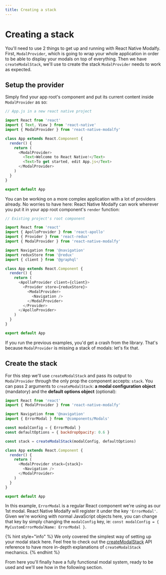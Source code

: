 ```yaml
---
title: Creating a stack
---
```


# Creating a stack

You'll need to use 2 things to get up and running with React Native Modalfy. First, `ModalProvider`, which is going to wrap your whole application in order to be able to display your modals on top of everything. Then we have `createModalStack`, we'll use to create the stack `ModalProvider` needs to work as expected.

## Setup the provider

Simply find your app root's component and put its current content inside `ModalProvider` as so:

```javascript
// App.js in a new react native project

import React from 'react'
import { Text, View } from 'react-native'
import { ModalProvider } from 'react-native-modalfy'

class App extends React.Component {
  render() {
    return (
      <ModalProvider>
        <Text>Welcome to React Native!</Text>
        <Text>To get started, edit App.js</Text>
      </ModalProvider>
    )
  }
}

export default App
```

You can be working on a more complex application with a lot of providers already. No worries to have here: React Native Modalfy can work wherever you put it in your app root component's `render` function:

```javascript
// Existing project's root component

import React from 'react'
import { ApolloProvider } from 'react-apollo'
import { Provider } from 'react-redux'
import { ModalProvider } from 'react-native-modalfy'

import Navigation from '@navigation'
import reduxStore from '@redux'
import { client } from '@graphql'

class App extends React.Component {
  render() {
    return (
      <ApolloProvider client={client}>
        <Provider store={reduxStore}>
          <ModalProvider>
            <Navigation />
          </ModalProvider>
        </Provider>
      </ApolloProvider>
    )
  }
}

export default App
```

If you run the previous examples, you'd get a crash from the library. That's because `ModalProvider` is missing a stack of modals: let's fix that.

## Create the stack

For this step we'll use `createModalStack` and pass its output to `ModalProvider` through the only prop the component accepts: `stack`. You can pass 2 arguments to `createModalStack`: **a modal configuration object** \(mandatory\) and the **default options object** \(optional\):

```javascript
import React from 'react'
import { ModalProvider } from 'react-native-modalfy'

import Navigation from '@navigation'
import { ErrorModal } from '@components/Modals'

const modalConfig = { ErrorModal }
const defaultOptions = { backdropOpacity: 0.6 }

const stack = createModalStack(modalConfig, defaultOptions)

class App extends React.Component {
  render() {
    return (
      <ModalProvider stack={stack}>
        <Navigation />
      </ModalProvider>
    )
  }
}

export default App
```

In this example, `ErrorModal` is a regular React component we're using as our 1st modal. React Native Modalfy will register it under the key `'ErrorModal'`. Given we're working with normal JavaScript objects here, you can change that key by simply changing the `modalConfig` key, ie: `const modalConfig = { MyCustomErrorModalName: ErrorModal }`.

{% hint style="info" %}
We only covered the simplest way of setting up your modal stack here. Feel free to check out the [createModalStack](https://github.com/colorfy-software/react-native-modalfy-website/tree/ba1aacf00d590bad4c078b8a776e82da019b2201/guides/create-modal-stack.md) API reference to have more in-depth explanations of `createModalStack` mechanics.
{% endhint %}

From here you'll finally have a fully functional modal system, ready to be used and we'll see how in the following section.

